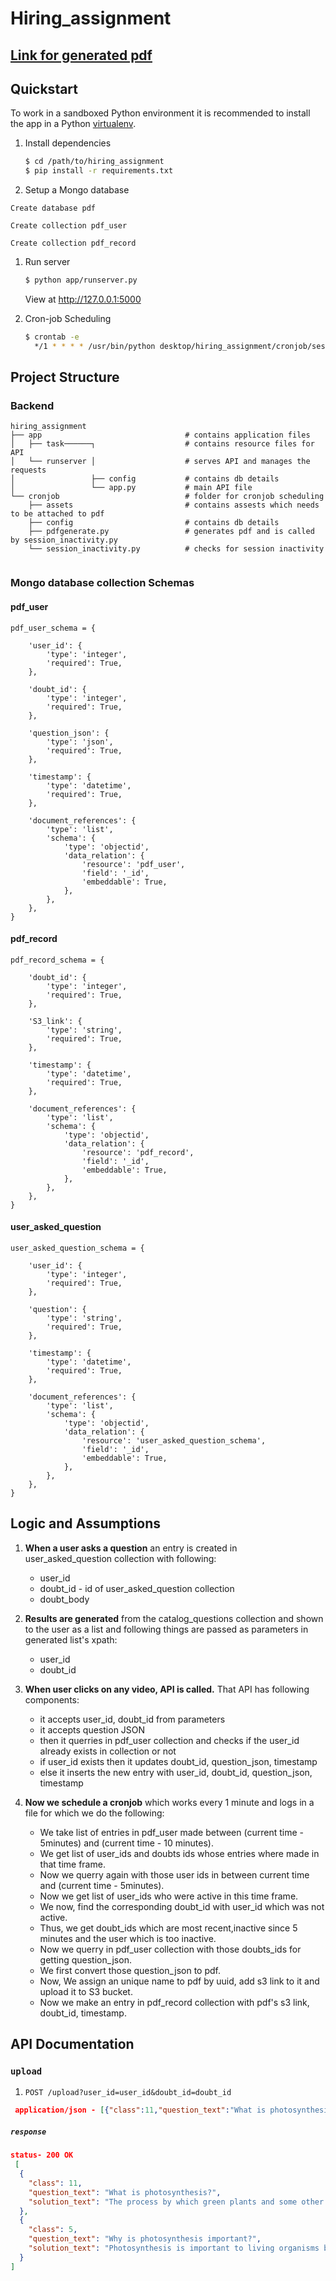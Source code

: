 # Hiring_assignment

## [Link for generated pdf](https://github.com/akanuragkumar/hiring_assignment/blob/master/8a46cdd1-c81a-4e6b-880c-9cb8f4bca9c9.pdf)

## Quickstart

To work in a sandboxed Python environment it is recommended to install the app in a Python [virtualenv](https://pypi.python.org/pypi/virtualenv).

1. Install dependencies

    ```bash
    $ cd /path/to/hiring_assignment
    $ pip install -r requirements.txt
    ```

1. Setup a Mongo database 

  ```Mongodb
Create database pdf

Create collection pdf_user

Create collection pdf_record

```


1. Run server

   ```bash
   $ python app/runserver.py
   ```

   View at http://127.0.0.1:5000
   
1. Cron-job Scheduling

   ```bash
   $ crontab -e
     */1 * * * * /usr/bin/python desktop/hiring_assignment/cronjob/session_inactivity.py >> log.txt
   ```   

## Project Structure

### Backend 
```shell
hiring_assignment
├── app                                # contains application files
│   ├── task──────┐                    # contains resource files for API
│   └── runserver │                    # serves API and manages the requests
│                 ├── config           # contains db details
│                 └── app.py           # main API file
└── cronjob                            # folder for cronjob scheduling
    ├── assets                         # contains assests which needs to be attached to pdf
    ├── config                         # contains db details
    ├── pdfgenerate.py                 # generates pdf and is called by session_inactivity.py
    └── session_inactivity.py          # checks for session inactivity 
   
```
### Mongo database collection Schemas
#### pdf_user

```
pdf_user_schema = {

    'user_id': {
        'type': 'integer',
        'required': True,
    },

    'doubt_id': {
        'type': 'integer',
        'required': True,
    },

    'question_json': {
        'type': 'json',
        'required': True,
    },

    'timestamp': {
        'type': 'datetime',
        'required': True,
    },

    'document_references': {
        'type': 'list',
        'schema': {
            'type': 'objectid',
            'data_relation': {
                'resource': 'pdf_user',
                'field': '_id',
                'embeddable': True,
            },
        },
    },
}
```
#### pdf_record

```
pdf_record_schema = {

    'doubt_id': {
        'type': 'integer',
        'required': True,
    },

    'S3_link': {
        'type': 'string',
        'required': True,
    },

    'timestamp': {
        'type': 'datetime',
        'required': True,
    },

    'document_references': {
        'type': 'list',
        'schema': {
            'type': 'objectid',
            'data_relation': {
                'resource': 'pdf_record',
                'field': '_id',
                'embeddable': True,
            },
        },
    },
}
```
#### user_asked_question

```
user_asked_question_schema = {

    'user_id': {
        'type': 'integer',
        'required': True,
    },

    'question': {
        'type': 'string',
        'required': True,
    },

    'timestamp': {
        'type': 'datetime',
        'required': True,
    },

    'document_references': {
        'type': 'list',
        'schema': {
            'type': 'objectid',
            'data_relation': {
                'resource': 'user_asked_question_schema',
                'field': '_id',
                'embeddable': True,
            },
        },
    },
}
```

##  Logic and Assumptions

1. **When a user asks a question**
     an entry is created in user_asked_question collection with following:
    - user_id
    - doubt_id - id of user_asked_question collection
    - doubt_body

2. **Results are generated**
     from the catalog_questions collection and shown to the user as a list and following things are passed as parameters in               generated list's xpath:        
    - user_id
    - doubt_id
    
3. **When user clicks on any video, API is called.**
     That API has following components:
    - it accepts user_id, doubt_id from parameters
    - it accepts question JSON
    - then it querries in pdf_user collection and checks if the user_id already exists in collection or not
    - if user_id exists then it updates doubt_id, question_json, timestamp
    - else it inserts the new entry with user_id, doubt_id, question_json, timestamp
 4. **Now we schedule a cronjob**
     which works every 1 minute and logs in a file for which we do the following:      
    - We take list of entries in pdf_user made between (current time - 5minutes) and (current time - 10 minutes).
    - We get list of user_ids and doubts ids whose entries where made in that time frame.
    - Now we querry again with those user ids in between current time and (current time - 5minutes).
    - Now we get list of user_ids who were active in this time frame.
    - We now, find the corresponding doubt_id with user_id which was not active.
    - Thus, we get doubt_ids which are most recent,inactive since 5 minutes and the user which is too inactive.
    - Now we querry in pdf_user collection with those doubts_ids for getting question_json.
    - We first convert those question_json to pdf.
    - Now, We assign an unique name to pdf by uuid, add s3 link to it and upload it to S3 bucket.
    - Now we make an entry in pdf_record collection
    with pdf's s3 link, doubt_id, timestamp.
    

## API Documentation 

### `upload` 

1. `POST /upload?user_id=user_id&doubt_id=doubt_id` 

```json
 application/json - [{"class":11,"question_text":"What is photosynthesis?","solution_text":"The process by which green plants and some other organisms use sunlight to synthesize nutrients from carbon dioxide and water. Photosynthesis in plants generally involves the green pigment chlorophyll and generates oxygen as a by-product."}]
```
##### `response`

```json
status- 200 OK
 [
  {
    "class": 11,
    "question_text": "What is photosynthesis?",
    "solution_text": "The process by which green plants and some other organisms use sunlight to synthesize nutrients from carbon dioxide and water. Photosynthesis in plants generally involves the green pigment chlorophyll and generates oxygen as a by-product."
  },
  {
    "class": 5,
    "question_text": "Why is photosynthesis important?",
    "solution_text": "Photosynthesis is important to living organisms because it is the number one source of oxygen in the atmosphere.Green plants and trees use photosynthesis to make food from sunlight, carbon dioxide and water in the atmosphere: It is their primary source of energy."
  }
]
```



